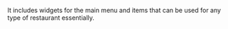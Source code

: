 
It includes widgets for the main menu and items that can be used for any type of restaurant essentially.
